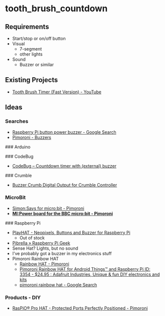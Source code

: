 # tooth_brush_countdown

## Requirements

* Start/stop or on/off button
* Visual
	* 7-segment
	* other lights
* Sound
	* Buzzer or similar

## Existing Projects

* [Tooth Brush Timer (Fast Version) - YouTube](https://m.youtube.com/watch?v=S4BGhW3cwcc)

## Ideas

### Searches

* [Raspberry Pi button power buzzer - Google Search](https://www.google.co.uk/search?q=Raspberry+Pi+button+power+buzzer&ie=UTF-8&oe=UTF-8&hl=en-gb&client=safari)
* [Pimoroni - Buzzers](https://shop.pimoroni.com/search?type=product&q=Buzzer)

### Arduino

### CodeBug

* [CodeBug – Countdown timer with (external) buzzer](https://www.codebug.org.uk/explore/codebug/410/countdown-timer-with-external-buzzer/)

### Crumble

* [Buzzer Crumb Digital Output for Crumble Controller](https://4tronix.co.uk/store/index.php?rt=product/product&keyword=Buzzer&category_id=0&product_id=474)

### MicroBit

* [Simon:Says for micro:bit - Pimoroni](https://shop.pimoroni.com/products/simon-says-for-micro-bit)
* **[MI:Power board for the BBC micro:bit - Pimoroni](https://shop.pimoroni.com/products/mi-power-board-for-the-bbc-micro-bit)**

### Raspberry Pi 

* [PlayHAT - Neopixels, Buttons and Buzzer for Raspberry Pi](https://4tronix.co.uk/store/index.php?rt=product/product&product_id=441)
	* Out of stock
* [Pibrella » Raspberry Pi Geek](http://www.raspberry-pi-geek.com/Archive/2014/05/Pibrella-board-for-Raspberry-Pi)
* Sense Hat? Lights, but no sound
* I've probably got a buzzer in my electronics stuff
* Pimoroni Rainbow HAT
	* [Rainbow HAT - Pimoroni](https://shop.pimoroni.com/products/rainbow-hat-for-android-things)
	* [Pimoroni Rainbow HAT for Android Things™ and Raspberry Pi ID: 3354 - $24.95 : Adafruit Industries, Unique & fun DIY electronics and kits](https://www.adafruit.com/products/3354)
	* [pimoroni rainbow hat - Google Search](http://blog.pimoroni.com/rainbow-hat-in-depth/)


### Products - DIY

* [RasPiO® Pro HAT - Protected Ports Perfectly Positioned - Pimoroni](https://shop.pimoroni.com/products/raspio-pro-hat)
